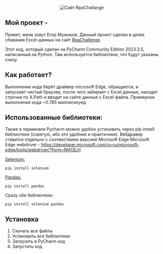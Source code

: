 <p align="center">
   <img src="https://i.ibb.co/9hXHPh7/2024-11-26-005055.png" alt="Сайт RpaChallange">
</p>

## Мой проект - 
Привет, меня зовут Егор Мужиков. Данный проект сделан в целях сбивания Excel-данных на сайт [RpaChallenge](https://www.rpachallenge.com/).

Этот код, который сделан на PyCharm Community Edition 2023.3.5, написанный на Python. Там используется библиотеки, что будут указаны снизу

## Как работает?

Выполнение кода берёт драйвер microsoft Edge, обращается, и запускает чистый браузер, после чего забирает с Excel данные, находит строчки по X.Path и вводит на сайте данные с Excel-файла. Примерное выполнения кода ~0.785 миллисекунд  

## Использованные библиотеки:
Также в терминале Pycharm можно удобно установить через pip install библиотеки (советую, ибо это удобнее и практичнее). Вебдравер ставится отдельно с соотвествием версией Microsoft Edge 
Microsoft Edge webdriver - https://developer.microsoft.com/ru-ru/microsoft-edge/tools/webdriver/?form=MA13LH

[Selenium:](https://github.com/SeleniumHQ/selenium) 
````
pip install selenium
````
[Pandas:](https://github.com/pandas-dev/pandas) 
````
pip install pandas
````
Сразу обе библиотеки:
````
pip install selenium pandas 
````

## Установка   
1. Скачать все файлы
2. Установить все библиотеки 
3. Загрузить в PyCharm код
4. Запустить код
